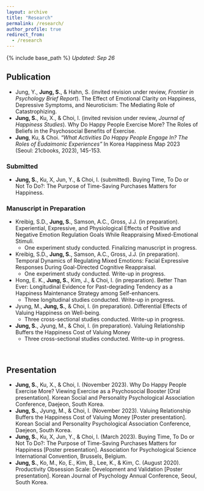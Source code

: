 ```yaml
---
layout: archive
title: "Research"
permalink: /research/
author_profile: true
redirect_from:
  - /research
---
```


{% include base_path %}
*Updated: Sep 26*
## Publication
- Jung, Y., **Jung, S.**, & Hahn, S. (invited revision under review, *Frontier in Psychology Brief Report*). The Effect of Emotional Clarity on Happiness, Depressive Symptoms, and Neuroticism: The Mediating Role of Catastrophizing.
- **Jung, S.**, Ku, X., & Choi, I. (invited revision under review, *Journal of Happiness Studies*). Why Do Happy People Exercise More? The Roles of Beliefs in the Psychosocial Benefits of Exercise.
- **Jung**, Ku, & Choi. *“What Activities Do Happy People Engage In? The Roles of Eudaimonic Experiences”* In Korea Happiness Map 2023 (Seoul: 21cbooks, 2023), 145-153.

### Submitted
- **Jung, S.**, Ku, X, Jun, Y., & Choi, I. (submitted). Buying Time, To Do or Not To Do?: The Purpose of Time-Saving Purchases Matters for Happiness.

### Manuscript in Preparation
- Kreibig, S.D., **Jung, S.**, Samson, A.C., Gross, J.J. (in preparation). Experiential, Expressive, and Physiological Effects of Positive and Negative Emotion Regulation Goals While Reappraising Mixed-Emotional Stimuli.
  - One experiment study conducted. Finalizing manuscript in progress.
- Kreibig, S.D., **Jung, S.**, Samson, A.C., Gross, J.J. (in preparation). Temporal Dynamics of Regulating Mixed Emotions: Facial Expressive Responses During Goal-Directed Cognitive Reappraisal.
  - One experiment study conducted. Write-up in progress.
- Hong, E. K., **Jung, S.**, Kim, J., & Choi, I. (in preparation). Better Than Ever: Longitudinal Evidence for Past-degrading Tendency as a Happiness Maintenance Strategy among Self-enhancers.
  - Three longitudinal studies conducted. Write-up in progress.
- Jyung, M., **Jung, S.**, & Choi, I. (in preparation). Differential Effects of Valuing Happiness on Well-being.
  - Three cross-sectional studies conducted. Write-up in progress.
- **Jung, S.**, Jyung, M., & Choi, I. (in preparation). Valuing Relationship Buffers the Happiness Cost of Valuing Money
  - Three cross-sectional studies conducted. Write-up in progress.

<br/>


## Presentation
- **Jung, S.**, Ku, X., & Choi, I. (November 2023). Why Do Happy People Exercise More? Viewing Exercise as a Psychosocial Booster [Oral presentation]. Korean Social and Personality Psychological Association Conference, Daejeon, South Korea.
- **Jung, S.**, Jyung, M., & Choi, I. (November 2023). Valuing Relationship Buffers the Happiness Cost of Valuing Money [Poster presentation]. Korean Social and Personality Psychological Association Conference, Daejeon, South Korea.
- **Jung, S.**, Ku, X, Jun, Y., & Choi, I. (March 2023). Buying Time, To Do or Not To Do?: The Purpose of Time-Saving Purchases Matters for Happiness [Poster presentation]. Association for Psychological Science International Convention, Brussels, Belgium.
- **Jung, S.**, Ko, M., Ko, E., Kim, B., Lee, K., & Kim, C. (August 2020). Productivity Obsession Scale: Development and Validation [Poster presentation]. Korean Journal of Psychology Annual Conference, Seoul, South Korea.